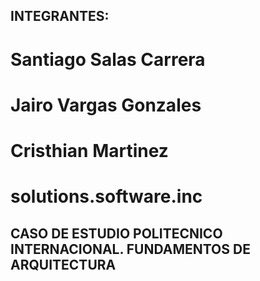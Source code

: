 ## INTEGRANTES:
# Santiago Salas Carrera 
# Jairo Vargas Gonzales
# Cristhian Martinez


# solutions.software.inc
## CASO DE ESTUDIO POLITECNICO INTERNACIONAL. FUNDAMENTOS DE ARQUITECTURA

